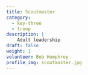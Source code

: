 ```yaml
---
title: Scoutmaster
category: 
  - key-three
  - troop
description: |
    Adult leadership
draft: false
weight: 1
volunteer: Bob Humphrey
profile_img: scoutmaster.jpg
---
```

